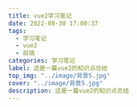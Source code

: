 ```yaml
---
title: vue2学习笔记
date: 2022-08-30 17:00:37
tags: 
  - 学习笔记
  - vue2
  - 前端
categories: 学习笔记
label: 这是一篇vue2的知识点总结
top_img: "../image/背景5.jpg"
cover: "../image/背景5.jpg"
description: 这是一篇vue2的知识点总结
---
```


